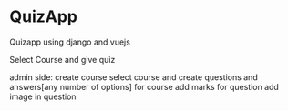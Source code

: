 # QuizApp
Quizapp using django and vuejs

Select Course and give quiz

admin side:
create course 
select course and create questions and answers[any number of options]  for course
add marks for question
add image in question
